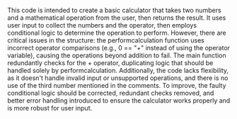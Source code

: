 This code is intended to create a basic calculator that takes two numbers and a mathematical operation from the user, then returns the result. It uses user input to collect the numbers and the operator, then employs conditional logic to determine the operation to perform. However, there are critical issues in the structure: the performcalculation function uses incorrect operator comparisons (e.g., 0 == "+" instead of using the operator variable), causing the operations beyond addition to fail. The main function redundantly checks for the + operator, duplicating logic that should be handled solely by performcalculation. Additionally, the code lacks flexibility, as it doesn't handle invalid input or unsupported operations, and there is no use of the third number mentioned in the comments. To improve, the faulty conditional logic should be corrected, redundant checks removed, and better error handling introduced to ensure the calculator works properly and is more robust for user input.

